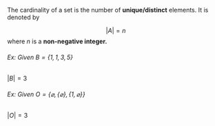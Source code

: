 The cardinality of a set is the number of **unique/distinct** elements. It is denoted by  

$$|A|=n$$
where $n$ is a **non-negative integer.**

###### Ex: Given $B=\{1,1,3,5\}$
$|B|=3$

###### Ex: Given $O=\{\varnothing,\{\varnothing\},\{1,\varnothing\}\}$
$|O|=3$

